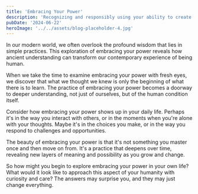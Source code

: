 ```yaml
---
title: 'Embracing Your Power'
description: 'Recognizing and responsibly using your ability to create change'
pubDate: '2024-06-22'
heroImage: '../../assets/blog-placeholder-4.jpg'
---
```


In our modern world, we often overlook the profound wisdom that lies in simple practices. This exploration of embracing your power reveals how ancient understanding can transform our contemporary experience of being human.

When we take the time to examine embracing your power with fresh eyes, we discover that what we thought we knew is only the beginning of what there is to learn. The practice of embracing your power becomes a doorway to deeper understanding, not just of ourselves, but of the human condition itself.

Consider how embracing your power shows up in your daily life. Perhaps it's in the way you interact with others, or in the moments when you're alone with your thoughts. Maybe it's in the choices you make, or in the way you respond to challenges and opportunities.

The beauty of embracing your power is that it's not something you master once and then move on from. It's a practice that deepens over time, revealing new layers of meaning and possibility as you grow and change.

So how might you begin to explore embracing your power in your own life? What would it look like to approach this aspect of your humanity with curiosity and care? The answers may surprise you, and they may just change everything.